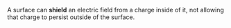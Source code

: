 A surface can **shield** an electric field from a charge inside of it, not allowing that charge to persist outside of the surface.